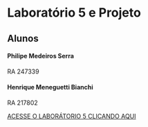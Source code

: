 # Laboratório 5 e Projeto

## Alunos
#### Philipe Medeiros Serra 
RA 247339
#### Henrique Meneguetti Bianchi 
RA 217802

[ACESSE O LABORÁTORIO 5 CLICANDO AQUI]((https://github.com/philipeserra/MC322/tree/main/Lab05))
